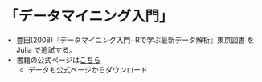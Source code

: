 # 「データマイニング入門」

- 豊田(2008)『データマイニング入門−Rで学ぶ最新データ解析』東京図書 を Julia で追試する。
- 書籍の公式ページは[こちら](http://www.tokyo-tosho.co.jp/books/ISBN978-4-489-02045-2.html)
  - データも公式ページからダウンロード
